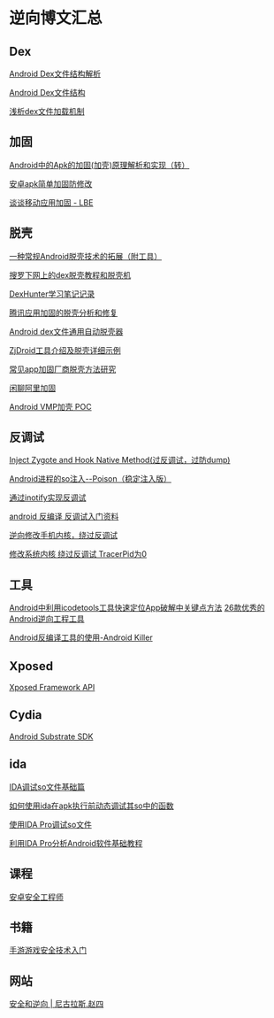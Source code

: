# 逆向博文汇总


## Dex

[Android Dex文件结构解析](http://blog.csdn.net/feglass/article/details/51761902)

[Android Dex文件结构](http://xiaoruanjian.iteye.com/blog/1369341)

[浅析dex文件加载机制](http://www.cnblogs.com/lanrenxinxin/p/4712224.html)


## 加固

[Android中的Apk的加固(加壳)原理解析和实现（转）](http://www.cnblogs.com/cute/p/4809386.html)

[安卓apk简单加固防修改](安卓apk简单加固防修改)

[谈谈移动应用加固 - LBE](https://wenku.baidu.com/view/2ab3ef63ba1aa8114431d9d3.html)


## 脱壳

[一种常规Android脱壳技术的拓展（附工具）](https://www.52pojie.cn/thread-501646-1-1.html)

[搜罗下网上的dex脱壳教程和脱壳机](https://www.52pojie.cn/thread-412078-1-1.html)

[DexHunter学习笔记记录](http://blog.csdn.net/playboyma/article/details/52061887)

[腾讯应用加固的脱壳分析和修复](https://www.52pojie.cn/thread-330022-1-1.html)

[Android dex文件通用自动脱壳器](https://bbs.pediy.com/thread-203776.htm)

[ZjDroid工具介绍及脱壳详细示例](http://blog.csdn.net/earbao/article/details/50766269)

[常见app加固厂商脱壳方法研究](http://www.tuicool.com/articles/fUFJbaB)

[闲聊阿里加固](https://xianzhi.aliyun.com/forum/read/316.html)

[Android VMP加壳 POC](http://www.cnblogs.com/develop/p/4397397.html)


## 反调试

[ Inject Zygote and Hook Native Method(过反调试，过防dump)](http://blog.csdn.net/jltxgcy/article/details/52201279)

[Android进程的so注入--Poison（稳定注入版）](http://blog.csdn.net/qq1084283172/article/details/53869796)

[通过inotify实现反调试](http://burningcodes.net/通过inotify实现反调试/)

[android 反编译 反调试入门资料](http://blog.csdn.net/u012889434/article/details/52180939)

[逆向修改手机内核，绕过反调试](https://bbs.pediy.com/thread-207538.htm)

[修改系统内核 绕过反调试 TracerPid为0](http://www.voidcn.com/article/p-cfhhvarp-beo.html)


## 工具

[Android中利用icodetools工具快速定位App破解中关键点方法](http://blog.csdn.net/jiangwei0910410003/article/details/53443202)
[26款优秀的Android逆向工程工具](http://www.open-open.com/lib/view/open1471487934377.html)

[Android反编译工具的使用-Android Killer](http://www.cnblogs.com/common1140/p/5198460.html)


## Xposed

[Xposed Framework API](http://api.xposed.info/reference/packages.html)


## Cydia

[Android Substrate SDK](http://www.cydiasubstrate.com/id/73e45fe5-4525-4de7-ac14-6016652cc1b8/)


## ida

[ IDA调试so文件基础篇](http://blog.csdn.net/u012195899/article/details/52780062?hmsr=toutiao.io&utm_medium=toutiao.io&utm_source=toutiao.io)

[如何使用ida在apk执行前动态调试其so中的函数](https://bbs.pediy.com/thread-178659.htm)

[使用IDA Pro调试so文件](http://blog.csdn.net/gaojinshan/article/details/45538337)

[利用IDA Pro分析Android软件基础教程 ](https://www.52pojie.cn/thread-237886-1-1.html)


## 课程

[安卓安全工程师](https://www.ichunqiu.com/newRelease/darrPath/263)


## 书籍
[手游游戏安全技术入门](http://gslab.qq.com/portal.php?mod=view&aid=93)


## 网站
[安全和逆向 | 尼古拉斯.赵四](http://www.wjdiankong.cn/category/安全和逆向/)

[]()
[]()
[]()
[]()
[]()
